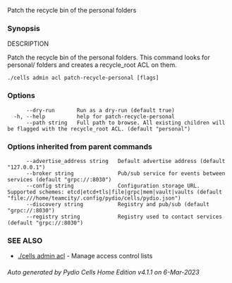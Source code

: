 Patch the recycle bin of the personal folders

### Synopsis


DESCRIPTION

  Patch the recycle bin of the personal folders. 
  This command looks for personal/<username> folders and creates a recycle_root ACL on them.


```
./cells admin acl patch-recycle-personal [flags]
```

### Options

```
      --dry-run       Run as a dry-run (default true)
  -h, --help          help for patch-recycle-personal
      --path string   Full path to browse. All existing children will be flagged with the recycle_root ACL. (default "personal")
```

### Options inherited from parent commands

```
      --advertise_address string   Default advertise address (default "127.0.0.1")
      --broker string              Pub/sub service for events between services (default "grpc://:8030")
      --config string              Configuration storage URL. Supported schemes: etcd|etcd+tls|file|grpc|mem|vault|vaults (default "file:///home/teamcity/.config/pydio/cells/pydio.json")
      --discovery string           Registry and pub/sub (default "grpc://:8030")
      --registry string            Registry used to contact services (default "grpc://:8030")
```

### SEE ALSO

* [./cells admin acl](./cells-admin-acl)	 - Manage access control lists

###### Auto generated by Pydio Cells Home Edition v4.1.1 on 6-Mar-2023
